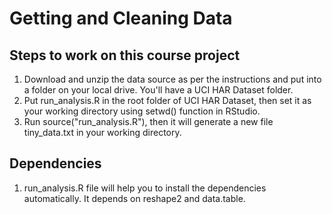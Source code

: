 # Getting and Cleaning Data

## Steps to work on this course project

1. Download and unzip the data source as per the instructions and put into a folder on your local drive. You'll have a UCI HAR Dataset folder.
2. Put run_analysis.R in the root folder of UCI HAR Dataset, then set it as your working directory using setwd() function in RStudio.
3. Run source("run_analysis.R"), then it will generate a new file tiny_data.txt in your working directory.

## Dependencies

1. run_analysis.R file will help you to install the dependencies automatically. It depends on reshape2 and data.table.

